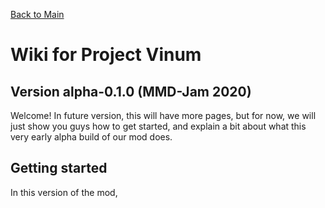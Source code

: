 [Back to Main](https://github.com/boredhero/pv/blob/wiki/src-wiki/versions/alpha-0.1.0-mmdjam2020/alpha-0.1.0-mmdjam2020.md)
# Wiki for Project Vinum
## Version alpha-0.1.0 (MMD-Jam 2020)

Welcome! In future version, this will have more pages, but for now, we will just show you guys how to get started, and explain a bit about what this very early alpha build of our mod does.

## Getting started

In this version of the mod, 